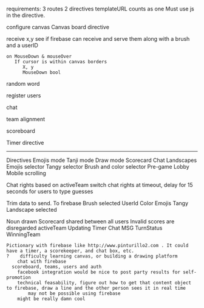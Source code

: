 requirements:
     3 routes
     2 directives
          templateURL counts as one
            Must use js in the directive.

configure canvas
  Canvas board directive

  receive x,y
    see if firebase can receive and serve them along with a brush and a userID

    on MouseDown & mouseOver
       If cursor is within canvas borders
          X, y
          MouseDown bool



random word

register users

chat

team alignment

scoreboard

Timer directive

_________________________________________

Directives
   Emojis mode
   Tanji mode
   Draw mode
   Scorecard
   Chat
   Landscapes
   Emojis selector
   Tangy selector
   Brush and color selector
   Pre-game Lobby
   Mobile scrolling




Chat rights based on activeTeam
  switch chat rights at timeout, delay for 15 seconds for users to type guesses


Trim data to send. To firebase
   Brush selected
      UserId
      Color
      Emojis
      Tangy
      Landscape selected



   Noun drawn
   Scorecard shared between all users
      Invalid scores are disregarded
   activeTeam
   Updating
      Timer
      Chat MSG
      TurnStatus
   WinningTeam







    Pictionary with firebase like http://www.pinturillo2.com . It could have a timer, a scorekeeper, and chat box, etc.
    ?    difficulty learning canvas, or building a drawing platform
        chat with firebase
      scoreboard, teams, users and auth
        facebook integration would be nice to post party results for self-promotion
        technical feasability, figure out how to get that content object to firebase, draw a line and the other person sees it in real time
            may not be possible using firebase
        might be really damn cool
